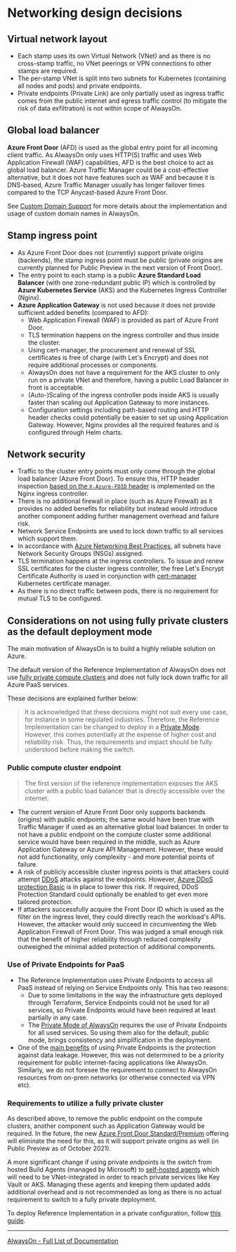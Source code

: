 # Networking design decisions

## Virtual network layout

- Each stamp uses its own Virtual Network (VNet) and as there is no cross-stamp traffic, no VNet peerings or VPN connections to other stamps are required.
- The per-stamp VNet is split into two subnets for Kubernetes (containing all nodes and pods) and private endpoints.
- Private endpoints (Private Link) are only partially used as ingress traffic comes from the public internet and egress traffic control (to mitigate the risk of data exfiltration) is not within scope of AlwaysOn.

## Global load balancer

**Azure Front Door** (AFD) is used as the global entry point for all incoming client traffic. As AlwaysOn only uses HTTP(S) traffic and uses Web Application Firewall (WAF) capabilities, AFD is the best choice to act as global load balancer. Azure Traffic Manager could be a cost-effective alternative, but it does not have features such as WAF and because it is DNS-based, Azure Traffic Manager usually has longer failover times compared to the TCP Anycast-based Azure Front Door.

See [Custom Domain Support](./Networking-Custom-Domains.md) for more details about the implementation and usage of custom domain names in AlwaysOn.

## Stamp ingress point

- As Azure Front Door does not (currently) support private origins (backends), the stamp ingress point must be public (private origins are currently planned for Public Preview in the next version of Front Door).
- The entry point to each stamp is a public **Azure Standard Load Balancer** (with one zone-redundant public IP) which is controlled by **Azure Kubernetes Service** (AKS) and the Kubernetes Ingress Controller (Nginx).
- **Azure Application Gateway** is not used because it does not provide sufficient added benefits (compared to AFD):
  - Web Application Firewall (WAF) is provided as part of Azure Front Door.
  - TLS termination happens on the ingress controller and thus inside the cluster.
  - Using cert-manager, the procurement and renewal of SSL certificates is free of charge (with Let's Encrypt) and does not require additional processes or components.
  - AlwaysOn does not have a requirement for the AKS cluster to only run on a private VNet and therefore, having a public Load Balancer in front is acceptable.
  - (Auto-)Scaling of the ingress controller pods inside AKS is usually faster than scaling out Application Gateway to more instances.
  - Configuration settings including path-based routing and HTTP header checks could potentially be easier to set up using Application Gateway. However, Nginx provides all the required features and is configured through Helm charts.

## Network security

- Traffic to the cluster entry points must only come through the global load balancer (Azure Front Door). To ensure this, HTTP header inspection [based on the `X-Azure-FDID` header](https://docs.microsoft.com/azure/frontdoor/front-door-faq#how-do-i-lock-down-the-access-to-my-backend-to-only-azure-front-door-) is implemented on the Nginx ingress controller.
- There is no additional firewall in place (such as Azure Firewall) as it provides no added benefits for reliability but instead would introduce another component adding further management overhead and failure risk.
- Network Service Endpoints are used to lock down traffic to all services which support them.
- In accordance with [Azure Networking Best Practices](https://docs.microsoft.com/azure/security/fundamentals/network-best-practices), all subnets have Network Security Groups (NSGs) assigned.
- TLS termination happens at the ingress controllers. To issue and renew SSL certificates for the cluster ingress controller, the free Let's Encrypt Certificate Authority is used in conjunction with [cert-manager](https://cert-manager.io/docs/) Kubernetes certificate manager.
- As there is no direct traffic between pods, there is no requirement for mutual TLS to be configured.

## Considerations on not using fully private clusters as the default deployment mode

The main motivation of AlwaysOn is to build a highly reliable solution on Azure.

The default version of the Reference Implementation of AlwaysOn does not use [fully private compute clusters](https://docs.microsoft.com/azure/aks/private-clusters) and does not fully lock down traffic for all Azure PaaS services.

These decisions are explained further below:

> It is acknowledged that these decisions might not suit every use case, for instance in some regulated industries. Therefore, the Reference Implementation can be changed to deploy in a [Private Mode](GettingStarted-Private-AlwaysOn.md). However, this comes potentially at the expense of higher cost and reliability risk. Thus, the requirements and impact should be fully understood before making the switch.

### Public compute cluster endpoint

> The first version of the reference implementation exposes the AKS cluster with a public load balancer that is directly accessible over the internet.

- The current version of Azure Front Door only supports backends (origins) with public endpoints; the same would have been true with Traffic Manager if used as an alternative global load balancer. In order to not have a public endpoint on the compute cluster some additional service would have been required in the middle, such as Azure Application Gateway or Azure API Management. However, these would not add functionality, only complexity - and more potential points of failure.
- A risk of publicly accessible cluster ingress points is that attackers could attempt [DDoS](https://en.wikipedia.org/wiki/Denial-of-service_attack) attacks against the endpoints. However, [Azure DDoS protection Basic](https://docs.microsoft.com/azure/ddos-protection/ddos-protection-overview) is in place to lower this risk. If required, DDoS Protection Standard could optionally be enabled to get even more tailored protection.
- If attackers successfully acquire the Front Door ID which is used as the filter on the ingress level, they could directly reach the workload's APIs. However, the attacker would only succeed in circumventing the Web Application Firewall of Front Door. This was judged a small enough risk that the benefit of higher reliability through reduced complexity outweighed the minimal added protection of additional components.

### Use of Private Endpoints for PaaS

- The Reference Implementation uses Private Endpoints to access all PaaS instead of relying on Service Endpoints only. This has two reasons:
  - Due to some limitations in the way the infrastructure gets deployed through Terraform, Service Endpoints could not be used for all services, so Private Endpoints would have been required at least partially in any case.
  - The [Private Mode of AlwaysOn](GettingStarted-Private-AlwaysOn.md) requires the use of Private Endpoints for all used services. So using them also for the default, public mode, brings consistency and simplification in the deployment.
- One of the [main benefits](https://docs.microsoft.com/azure/private-link/private-link-overview#key-benefits) of using Private Endpoints is the protection against data leakage. However, this was not determined to be a priority requirement for public internet-facing applications like AlwaysOn. Similarly, we do not foresee the requirement to connect to AlwaysOn resources from on-prem networks (or otherwise connected via VPN etc).

### Requirements to utilize a fully private cluster

As described above, to remove the public endpoint on the compute clusters, another component such as Application Gateway would be required. In the future, the new [Azure Front Door Standard/Premium](https://docs.microsoft.com/azure/frontdoor/standard-premium/overview) offering will eliminate the need for this, as it will support private origins as well (in Public Preview as of October 2021).

A more significant change if using private endpoints is the switch from hosted Build Agents (managed by Microsoft) to [self-hosted agents](https://docs.microsoft.com/azure/devops/pipelines/agents/agents?view=azure-devops&tabs=browser#install) which will need to be VNet-integrated in order to reach private services like Key Vault or AKS. Managing these agents and keeping them updated adds additional overhead and is not recommended as long as there is no actual requirement to switch to a fully private deployment.

To deploy Reference Implementation in a private configuration, follow [this guide](GettingStarted-Private-AlwaysOn.md).

---
[AlwaysOn - Full List of Documentation](/docs/README.md)
